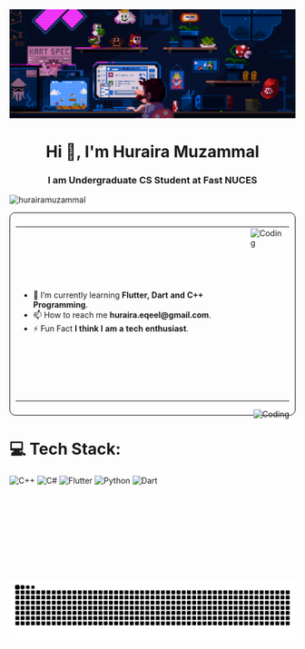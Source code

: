 <img src=".github/workflows/github.gif"  alt="GitHub Workflow GIF">

<h1 align="center">Hi 👋, I'm Huraira Muzammal</h1>
<h3 align="center">I am Undergraduate CS Student at Fast NUCES</h3>

<p align="left"> <img src="https://komarev.com/ghpvc/?username=hurairamuzammal&label=Profile%20views&color=0e75b6&style=flat" alt="hurairamuzammal" /> </p>

<div style="border:1px solid black; border-radius:10px; padding:10px;">

<table>
  <tr>
    <td>
      <ul>
        <li>🌱 I’m currently learning <b>Flutter, Dart and C++ Programming</b>.</li>
        <li>📫 How to reach me <b>huraira.eqeel@gmail.com</b>.</li>
        <li>⚡ Fun Fact <b>I think I am a tech enthusiast</b>.</li>
      </ul>
    </td>
    <td>
      <img align="right" alt="Coding" height="300" src="https://cdn.dribbble.com/users/1162077/screenshots/3848914/programmer.gif">
    </td>
  </tr>
</table>




<img align="right" alt="Coding" height="300" src="https://cdn.dribbble.com/users/1162077/screenshots/3848914/programmer.gif">

</div>



<!-- - 🌱 I’m currently learning **Flutter, Dart and C++ Programming**.

- 📫 How to reach me **huraira.eqeel@gmail.com**.

- ⚡ Fun Fact **I think I am tech enthausist**. -->



# 💻 Tech Stack:
![C++](https://img.shields.io/badge/c++-%2300599C.svg?style=for-the-badge&logo=c%2B%2B&logoColor=white) ![C#](https://img.shields.io/badge/c%23-%23239120.svg?style=for-the-badge&logo=csharp&logoColor=white) ![Flutter](https://img.shields.io/badge/Flutter-%2302569B.svg?style=for-the-badge&logo=Flutter&logoColor=white) ![Python](https://img.shields.io/badge/python-3670A0?style=for-the-badge&logo=python&logoColor=ffdd54) ![Dart](https://img.shields.io/badge/dart-%230175C2.svg?style=for-the-badge&logo=dart&logoColor=white)



<br clear="both"> 
<img src="https://raw.githubusercontent.com/hurairamuzammal/hurairamuzammal/output/snake.svg" alt="Snake animation" />

###


